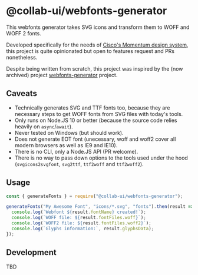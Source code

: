 # @collab-ui/webfonts-generator

This webfonts generator takes SVG icons and transform them to WOFF and WOFF 2 fonts.

Developed specifically for the needs of [Cisco's Momentum design system](http://www.momentum-ui.com), this project is quite opinionated but open to features request and PRs nonetheless.

Despite being written from scratch, this project was inspired by the (now archived) project [webfonts-generator](https://github.com/sunflowerdeath/webfonts-generator) project.

## Caveats

- Technically generates SVG and TTF fonts too, because they are necessary steps to get WOFF fonts from SVG files with today's tools.
- Only runs on Node.JS 10 or better (because the source code relies heavily on `async`/`await`).
- Never tested on Windows (but should work).
- Does not generate EOT font (unecessary, woff and woff2 cover all modern browsers as well as IE9 and IE10).
- There is no CLI, only a Node.JS API (PR welcome).
- There is no way to pass down options to the tools used under the hood (`svgicons2svgfont`, `svg2ttf`, `ttf2woff` and `ttf2woff2`).

## Usage

```js
const { generateFonts } = require("@collab-ui/webfonts-generator");

generateFonts("My Awesome Font", "icons/*.svg", "fonts").then(result => {
  console.log(`Webfont ${result.fontName} created!`);
  console.log(`WOFF file: ${result.fontFiles.woff}`);
  console.log(`WOFF2 file: ${result.fontFiles.woff2}`);
  console.log(`Glyphs information:`, result.glyphsData);
});
```

## Development

TBD
